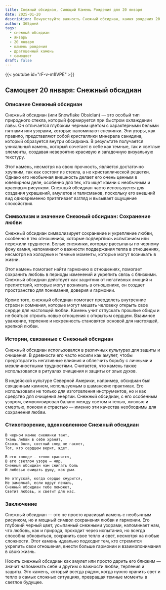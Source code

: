 ```yaml
---
title: Снежный обсидиан, Сияющий Камень Рождения для 20 января
date: 2025-01-20
description: Почувствуйте важность Снежный обсидиан, камня рождения 20 января, который символизирует Сохранение любви. Пусть его красота и значение осветят ваш день.
author: 365дней
tags:
  - снежный обсидиан
  - январь
  - 20 января
  - камень рождения
  - драгоценный камень
  - самоцвет
draft: false
---
```


{{< youtube id="rF-v-m1lVPE" >}}

## Самоцвет 20 января: Снежный обсидиан

### Описание Снежный обсидиан

Снежный обсидиан (или Snowflake Obsidian) — это особый тип природного стекла, который формируется при быстром охлаждении лавы. Он отличается глубоким черным цветом с характерными белыми пятнами или узорами, которые напоминают снежинки. Эти узоры, как правило, представляют собой кристаллики минерала санидина, который образуется внутри обсидиана. В результате получается уникальный камень, который сочетает в себе как темные, так и светлые элементы, создавая невероятно красивую и загадочную визуальную текстуру.

Этот камень, несмотря на свою прочность, является достаточно хрупким, так как состоит из стекла, а не кристаллической решетки. Однако его необычная внешность делает его очень ценным в ювелирном деле, особенно для тех, кто ищет камни с необычным и красивым рисунком. Снежный обсидиан часто используется для создания украшений, амулетов и талисманов, поскольку его внешний вид одновременно притягивает взгляд и вызывает ощущение спокойствия.

### Символизм и значение Снежный обсидиан: Сохранение любви

Снежный обсидиан символизирует сохранение и укрепление любви, особенно в тех отношениях, которые подверглись испытаниям или пережили трудности. Белые снежинки, которые рассыпаны по черному фону камня, напоминают о важности поддержания тепла в отношениях, несмотря на холодные и темные моменты, которые могут возникать в жизни.

Этот камень помогает найти гармонию в отношениях, помогает сохранить любовь в периоды изменений и укрепить связь с близкими. Снежный обсидиан действует как защитник от негативных эмоций и препятствий, которые могут возникать в отношениях, он создает пространство для понимания, доверия и гармонии.

Кроме того, снежный обсидиан помогает преодолеть внутренние страхи и сомнения, которые могут мешать человеку открыть свое сердце для настоящей любви. Камень учит отпускать прошлые обиды и не бояться строить новые отношения с открытым сердцем. Взаимное уважение, терпение и искренность становятся основой для настоящей, крепкой любви.

### Истории, связанные с Снежный обсидиан

Снежный обсидиан использовался в различных культурах для защиты и очищения. В древности его часто носили как амулет, чтобы предотвратить негативные влияния и облегчить борьбу с личными и межличностными трудностями. Считается, что камень также использовался в ритуалах очищения и защиты от злых духов.

В индейской культуре Северной Америки, например, обсидиан был священным камнем, используемым в шаманских практиках. Его использовали не только для изготовления инструментов, но и как средство для очищения энергии. Снежный обсидиан, с его особенным узором, символизировал баланс между светом и тенью, жизнью и смертью, покоем и страстью — именно эти качества необходимы для сохранения любви.

### Стихотворение, вдохновленное Снежный обсидиан

	В черном камне снежинки тают,  
	Ткань любви в себе хранят,  
	Сквозь боли, светлый след не гаснет,  
	Тот, кто сердцем верит, ждет.
	
	В его холоде — тепло хранится,  
	В его светлом узоре — мир.  
	Снежный обсидиан нам сжигать боль  
	И любовью очищать душу, как дым.
	
	Не отпускай, когда сердце хмурится,  
	Не замолкай, если вдруг печаль,  
	Снежный обсидиан тебе поможет,  
	Светит любовь, и светит для нас.

### Заключение

Снежный обсидиан — это не просто красивый камень с необычным рисунком, но и мощный символ сохранения любви и гармонии. Его глубокий черный цвет, усыпанный снежными узорами, напоминает нам, что любовь, как и природа, проходит через испытания, но всегда способна обновиться, сохранить свое тепло и свет, несмотря на любые сложности. Этот камень идеально подходит тем, кто стремится укрепить свои отношения, внести больше гармонии и взаимопонимания в свою жизнь.

Носить снежный обсидиан как амулет или просто дарить его близким — значит напоминать себе и другим о важности любви, терпения и защиты. Это камень, который всегда рядом, когда нужно хранить свет и тепло в самых сложных ситуациях, превращая темные моменты в светлое будущее.
